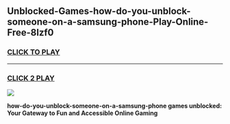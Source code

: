 
## Unblocked-Games-how-do-you-unblock-someone-on-a-samsung-phone-Play-Online-Free-8lzf0
<h3>
<a href="https://premium76.site?title=how-do-you-unblock-someone-on-a-samsung-phone&ref=26A">CLICK TO PLAY</a></h3>
<hr>

<h3>
<a href="https://premium76.site?title=how-do-you-unblock-someone-on-a-samsung-phone&ref=26A">CLICK 2 PLAY</a>
  
</h3>

<a href="https://premium76.site?title=how-do-you-unblock-someone-on-a-samsung-phone&ref=26A"><img src="https://clearcache.store/games.png"></a>


**how-do-you-unblock-someone-on-a-samsung-phone games unblocked: Your Gateway to Fun and Accessible Online Gaming**
